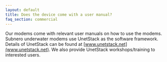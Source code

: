 ```yaml
---
layout: default
title: Does the device come with a user manual?
faq_section: commercial
---
```


Our modems come with relevant user manuals on how to use the modems. Subnero underwater modems use UnetStack as the software framework. Details of UnetStack can be found at [www.unetstack.net](www.unetstack.net). We also provide UnetStack workshops/training to interested users.